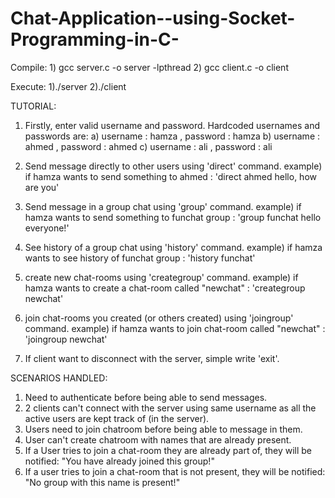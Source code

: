 # Chat-Application--using-Socket-Programming-in-C-
Compile:
	1) gcc server.c -o server -lpthread
	2) gcc client.c -o client

Execute:
	1)./server
	2)./client

TUTORIAL:
1) Firstly, enter valid username and password. Hardcoded usernames and passwords are:
	a) username : hamza , password : hamza
	b) username : ahmed , password : ahmed
	c) username : ali , password : ali

2) Send message directly to other users using 'direct' command.
	example) if hamza wants to send something to ahmed : 'direct ahmed hello, how are you'

3) Send message in a group chat using 'group' command.
	example) if hamza wants to send something to funchat group : 'group funchat hello everyone!'

4) See history of a group chat using 'history' command.
	example) if hamza wants to see history of funchat group : 'history funchat'

5) create new chat-rooms using 'creategroup' command.
	example) if hamza wants to create a chat-room called "newchat" : 'creategroup newchat'

6) join chat-rooms you created (or others created) using 'joingroup' command.
	example) if hamza wants to join chat-room called "newchat" : 'joingroup newchat'

7) If client want to disconnect with the server, simple write 'exit'.

SCENARIOS HANDLED:
1) Need to authenticate before being able to send messages.
2) 2 clients can't connect with the server using same username as all the active users are kept track of (in the server).
3) Users need to join chatroom before being able to message in them.
4) User can't create chatroom with names that are already present.
5) If a User tries to join a chat-room they are already part of, they will be notified: "You have already joined this group!"
6) If a user tries to join a chat-room that is not present, they will be notified: "No group with this name is present!"
